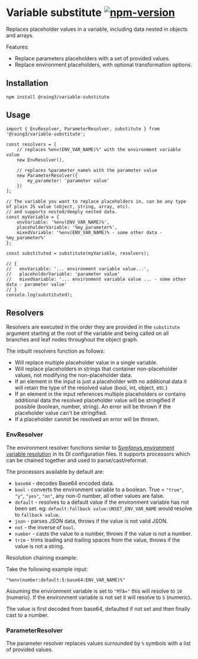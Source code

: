 # Variable substitute [![npm-version](https://img.shields.io/npm/v/@raing3/variable-substitute.svg)](https://www.npmjs.com/package/@raing3/variable-substitute)
Replaces placeholder values in a variable, including data nested in objects and arrays.

Features:

 * Replace parameters placeholders with a set of provided values.
 * Replace environment placeholders, with optional transformation options.

## Installation
```
npm install @raing3/variable-substitute
```

## Usage
```
import { EnvResolver, ParameterResolver, substitute } from '@raing3/variable-substitute';

const resolvers = [
    // replaces %env(ENV_VAR_NAME)%" with the environment variable value
    new EnvResolver(),

    // replaces %parameter_name% with the parameter value
    new ParameterResolver({
        my_parameter: 'parameter value'
    })
];

// The variable you want to replace placeholders in, can be any type of plain JS value (object, string, array, etc).
// and supports nested/deeply nested data.
const myVariable = {
    envVariable: '%env(ENV_VAR_NAME)%',
    placeholderVariable: '%my_parameter%',
    mixedVariable: '%env(ENV_VAR_NAME)% - some other data - %my_parameter%'
};

const substituted = substitute(myVariable, resolvers);

// {
//   envVariable: '... environment variable value...', 
//   placeholderVariable: 'parameter value'
//   mixedVariable: '... environment variable value ... - some other data - parameter value'
// }
console.log(substituted);
```

## Resolvers

Resolvers are executed in the order they are provided in the `substitute` argument starting at the root of the variable
and being called on all branches and leaf nodes throughout the object graph.

The inbuilt resolvers function as follows:

 * Will replace multiple placeholder value in a single variable.
 * Will replace placeholders in strings that container non-placeholder values, not modifying the non-placeholder data.
 * If an element in the input is just a placeholder with no additional data it will retain the type of the
   resolved value (bool, int, object, etc.)
 * If an element in the input references multiple placeholders or contains additional data the resolved placeholder
   value will be stringified if possible (boolean, number, string). An error will be thrown if the placeholder value
   can't be stringified.
 * If a placeholder cannot be resolved an error will be thrown.
 
### EnvResolver

The environment resolver functions similar to
[Symfonys environment variable resolution](https://symfony.com/doc/current/configuration/env_var_processors.html)
in its DI configuration files. It supports processors which can be chained together and used to parse/cast/reformat.

The processors available by default are:

 * `base64` - decodes Base64 encoded data.
 * `bool` - converts the environment variable to a boolean.
   True = `"true"`, `"y"`, `"yes"`, `"on"`, any non-0 number, all other values are false.
 * `default` - resolves to a default value if the environment variable has not been set.
   eg: `default:fallback value:UNSET_ENV_VAR_NAME` would resolve to `fallback value`.
 * `json` - parses JSON data, throws if the value is not valid JSON.
 * `not` - the inverse of `bool`.
 * `number` - casts the value to a number, throws if the value is not a number.
 * `trim` - trims leading and trailing spaces from the value, throws if the value is not a string.

Resolution chaining example:

Take the following example input:

```
"%env(number:default:5:base64:ENV_VAR_NAME)%"
```

Assuming the environment variable is set to `"MTA="` this will resolve to `10` (numeric).
If the environment variable is not set it will resolve to `5` (numeric).

The value is first decoded from base64, defaulted if not set and then finally cast to a number.

### ParameterResolver

The parameter resolver replaces values surrounded by `%` symbols with a list of provided values.
